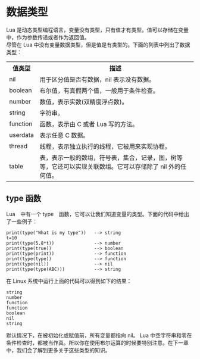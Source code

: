 # 数据类型  

Lua 是动态类型编程语言，变量没有类型，只有值才有类型。值可以存储在变量中，作为参数传递或者作为返回值。  
尽管在 Lua 中没有变量数据类型，但是值是有类型的。下面的列表中列出了数据类型： 
 
<table>
	<tr>
		<th>值类型</th>
		<th>描述</th>
	</tr>
	<tr>
		<td>nil</td>
		<td>用于区分值是否有数据，nil 表示没有数据。</td>
	</tr>
	<tr>
		<td>boolean</td>
		<td>布尔值，有真假两个值，一般用于条件检查。</td>
	</tr>
	<tr>
		<td>number</td>
		<td>数值，表示实数(双精度浮点数)。</td>
	</tr>
	<tr>
		<td>string</td>
		<td>字符串。</td>
	</tr>
	<tr>
		<td>function</td>
		<td>函数，表示由 C 或者 Lua 写的方法。</td>
	</tr>
	<tr>
		<td>userdata</td>
		<td>表示任意 C 数据。</td>
	</tr>
	<tr>
		<td>thread</td>
		<td>线程，表示独立执行的线程，它被用来实现协程。</td>
	</tr>
	<tr>
		<td>table</td>
		<td>表，表示一般的数组，符号表，集合，记录，图，树等等，它还可以实现关联数组。它可以存储除了 nil 外的任何值。</td>
	</tr>
</table> 
 
## type 函数  

Lua　中有一个 type　函数，它可以让我们知道变量的类型。下面的代码中给出了一些例子：　　

```
print(type("What is my type"))   --> string
t=10
print(type(5.8*t))               --> number
print(type(true))                --> boolean
print(type(print))               --> function
print(type(type))                --> function
print(type(nil))                 --> nil
print(type(type(ABC)))           --> string
```  

在 Linux 系统中运行上面的代码可以得到如下的结果：  

```
string
number
function
function
boolean
nil
string
```  

默认情况下，在被初始化或赋值前，所有变量都指向 nil。 Lua 中空字符串和零在条件检查时，都被当作真。所以你在使用布尔运算的时候要特别注意。在下一章中，我们会了解到更多关于这些类型的知识。
